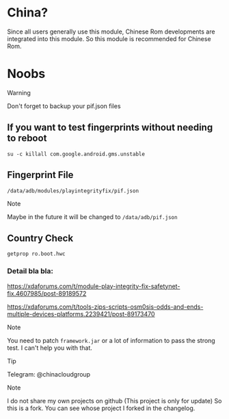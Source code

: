 # China?

Since all users generally use this module, Chinese Rom developments are integrated into this module. So this module is recommended for Chinese Rom.

# Noobs
> [!WARNING]
> Don't forget to backup your pif.json files

## If you want to test fingerprints without needing to reboot
```
su -c killall com.google.android.gms.unstable
```

## Fingerprint File
```
/data/adb/modules/playintegrityfix/pif.json
```
> [!NOTE]
> Maybe in the future it will be changed to `/data/adb/pif.json`
## Country Check
```
getprop ro.boot.hwc
```

### Detail bla bla:

https://xdaforums.com/t/module-play-integrity-fix-safetynet-fix.4607985/post-89189572

https://xdaforums.com/t/tools-zips-scripts-osm0sis-odds-and-ends-multiple-devices-platforms.2239421/post-89173470

> [!NOTE]
> You need to patch `framework.jar` or a lot of information to pass the strong test. I can't help you with that.

> [!TIP]
> Telegram: @chinacloudgroup

> [!NOTE]
> I do not share my own projects on github (This project is only for update) So this is a fork. You can see whose project I forked in the changelog.
